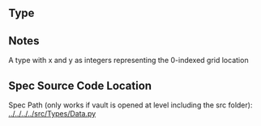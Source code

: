 ## Type

## Notes

A type with x and y as integers representing the 0-indexed grid location
## Spec Source Code Location

Spec Path (only works if vault is opened at level including the src folder): [../../../../src/Types/Data.py](../../../../src/Types/Data.py)

